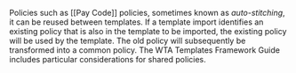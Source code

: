 Policies such as [[Pay Code]] policies, sometimes known as *auto-stitching*, it can be reused between templates. If a template import identifies an existing policy that is also in the template to be imported, the existing policy will be used by the template. The old policy will subsequently be transformed into a common policy. The WTA Templates Framework Guide includes particular considerations for shared policies.